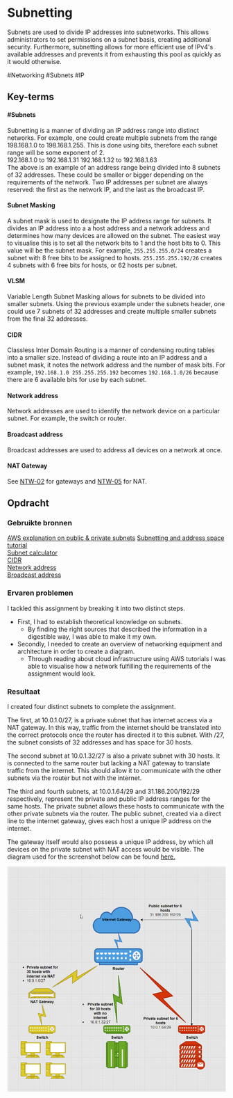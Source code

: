 # Subnetting
Subnets are used to divide IP addresses into subnetworks. This allows administrators to set permissions on a subnet basis, creating additional security. Furthermore, subnetting allows for more efficient use of IPv4's available addresses and prevents it from exhausting this pool as quickly as it would otherwise.

#Networking #Subnets #IP

## Key-terms

#### #Subnets
Subnetting is a manner of dividing an IP address range into distinct networks. For example, one could create multiple subnets from the range 198.168.1.0 to 198.168.1.255. This is done using bits, therefore each subnet range will be some exponent of 2.  
    192.168.1.0 to 192.168.1.31
    192.168.1.32 to 192.168.1.63  
The above is an example of an address range being divided into 8 subnets of 32 addresses. These could be smaller or bigger depending on the requirements of the network. Two IP addresses per subnet are always reserved: the first as the network IP, and the last as the broadcast IP.
#### Subnet Masking
A subnet mask is used to designate the IP address range for subnets. It divides an IP address into a a host address and a network address and determines how many devices are allowed on the subnet. The easiest way to visualise this is to set all the network bits to 1 and the host bits to 0. This value will be the subnet mask. For example, `255.255.255.0/24` creates a subnet with 8 free bits to be assigned to hosts. `255.255.255.192/26` creates 4 subnets with 6 free bits for hosts, or 62 hosts per subnet.
#### VLSM
Variable Length Subnet Masking allows for subnets to be divided into smaller subnets. Using the previous example under the subnets header, one could use 7 subnets of 32 addresses and create multiple smaller subnets from the final 32 addresses.
#### CIDR
Classless Inter Domain Routing is a manner of condensing routing tables into a smaller size. Instead of dividing a route into an IP address and a subnet mask, it notes the network address and the number of mask bits. For example, `192.168.1.0 255.255.255.192` becomes `192.168.1.0/26` because there are 6 available bits for use by each subnet.
#### Network address
Network addresses are used to identify the network device on a particular subnet. For example, the switch or router.
#### Broadcast address
Broadcast addresses are used to address all devices on a network at once.
#### NAT Gateway
See [NTW-02](NTW-02_report_devices.md) for gateways and [NTW-05](NTW-05_report_ipaddresses.md) for NAT.

## Opdracht
### Gebruikte bronnen
[AWS explanation on public & private subnets](https://docs.aws.amazon.com/vpc/latest/userguide/VPC_Scenario2.html)
[Subnetting and address space tutorial](https://hub.packtpub.com/understanding-address-spaces-and-subnetting-in-ipv4-tutorial/)  
[Subnet calculator](https://www.subnet-calculator.com/)  
[CIDR](https://www.techtarget.com/searchnetworking/definition/CIDR)  
[Network address](https://www.techopedia.com/definition/20969/network-address)  
[Broadcast address](http://ladu.htk.tlu.ee/erika/taavi/doc2/network_and_broadcast_address.html)

### Ervaren problemen
I tackled this assignment by breaking it into two distinct steps.
* First, I had to establish theoretical knowledge on subnets.
	* By finding the right sources that described the information in a digestible way, I was able to make it my own.
* Secondly, I needed to create an overview of networking equipment and architecture in order to create a diagram.
	* Through reading about cloud infrastructure using AWS tutorials I was able to visualise how a network fulfilling the requirements of the assignment would look.

### Resultaat
I created four distinct subnets to complete the assignment.

The first, at 10.0.1.0/27, is a private subnet that has internet access via a NAT gateway. In this way, traffic from the internet should be translated into the correct protocols once the router has directed it to this subnet. With /27, the subnet consists of 32 addresses and has space for 30 hosts.

The second subnet at 10.0.1.32/27 is also a private subnet with 30 hosts. It is connected to the same router but lacking a NAT gateway to translate traffic from the internet. This should allow it to communicate with the other subnets via the router but not with the internet.

The third and fourth subnets, at 10.0.1.64/29 and 31.186.200/192/29 respectively, represent the private and public IP address ranges for the same hosts. The private subnet allows these hosts to communicate with the other private subnets via the router. The public subnet, created via a direct line to the internet gateway, gives each host a unique IP address on the internet.

The gateway itself would also possess a unique IP address, by which all devices on the private subnet with NAT access would be visible. The diagram used for the screenshot below can be found [here.](../NTW-06/NTW-06_subnets.drawio)

![Image of my networking architecture diagram](../../00_includes/NTW-06_screenshot1.png)